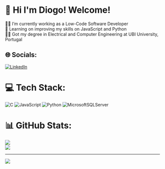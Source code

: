 # 🤙 Hi I'm Diogo! Welcome!


👨‍💻 I’m currently working as a Low-Code Software Developer<br>
🌱 Learning on improving my skills on JavaScript and Python<br>
🧑‍🎓 Got my degree in Electrical and Computer Engineering at UBI University, Portugal<br>


## 🌐 Socials:
[![LinkedIn](https://img.shields.io/badge/LinkedIn-%230077B5.svg?logo=linkedin&logoColor=white)](https://linkedin.com/in/https://www.linkedin.com/in/diogo-verde-88ba70139/) 

# 💻 Tech Stack:
![C](https://img.shields.io/badge/c-%2300599C.svg?style=for-the-badge&logo=c&logoColor=white) ![JavaScript](https://img.shields.io/badge/javascript-%23323330.svg?style=for-the-badge&logo=javascript&logoColor=%23F7DF1E) ![Python](https://img.shields.io/badge/python-3670A0?style=for-the-badge&logo=python&logoColor=ffdd54) ![MicrosoftSQLServer](https://img.shields.io/badge/Microsoft%20SQL%20Server-CC2927?style=for-the-badge&logo=microsoft%20sql%20server&logoColor=white)
# 📊 GitHub Stats:
![](https://github-readme-stats.vercel.app/api?username=Verde-D&theme=dark&hide_border=false&include_all_commits=false&count_private=false)<br/>
![](https://github-readme-streak-stats.herokuapp.com/?user=Verde-D&theme=dark&hide_border=false)<br/>

---
[![](https://visitcount.itsvg.in/api?id=Verde-D&icon=0&color=0)](https://visitcount.itsvg.in)

<!-- Proudly created with GPRM ( https://gprm.itsvg.in ) -->
